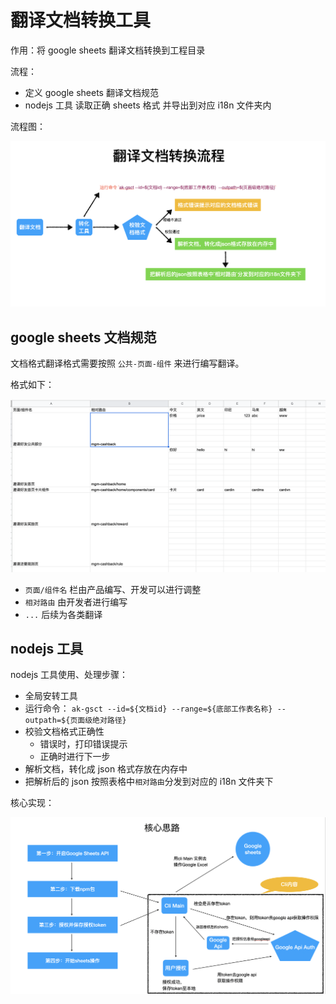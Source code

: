 # 翻译文档转换工具

作用：将 google sheets 翻译文档转换到工程目录

流程：

- 定义 google sheets 翻译文档规范
- nodejs 工具 读取正确 sheets 格式 并导出到对应 i18n 文件夹内

流程图：

![翻译文档转化流程](./images/translate_sheets_cover_process.png)

## google sheets 文档规范

文档格式翻译格式需要按照 `公共-页面-组件` 来进行编写翻译。

格式如下：

![google sheets 规范](./images/translate_sheets_standard.png)

- `页面/组件名` 栏由产品编写、开发可以进行调整
- `相对路由` 由开发者进行编写
- `...` 后续为各类翻译

## nodejs 工具

nodejs 工具使用、处理步骤：

- 全局安转工具
- 运行命令： `ak-gsct --id=${文档id} --range=${底部工作表名称} --outpath=${页面级绝对路径}`
- 校验文档格式正确性
  - 错误时，打印错误提示
  - 正确时进行下一步
- 解析文档，转化成 json 格式存放在内存中
- 把解析后的 json 按照表格中`相对路由`分发到对应的 i18n 文件夹下

核心实现：

![翻译工具核心实现](./images/translate_sheets_tool_core.png)
